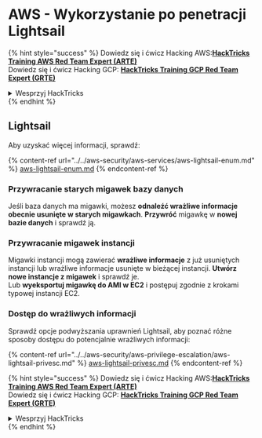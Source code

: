 # AWS - Wykorzystanie po penetracji Lightsail

{% hint style="success" %}
Dowiedz się i ćwicz Hacking AWS:<img src="/.gitbook/assets/image.png" alt="" data-size="line">[**HackTricks Training AWS Red Team Expert (ARTE)**](https://training.hacktricks.xyz/courses/arte)<img src="/.gitbook/assets/image.png" alt="" data-size="line">\
Dowiedz się i ćwicz Hacking GCP: <img src="/.gitbook/assets/image (2).png" alt="" data-size="line">[**HackTricks Training GCP Red Team Expert (GRTE)**<img src="/.gitbook/assets/image (2).png" alt="" data-size="line">](https://training.hacktricks.xyz/courses/grte)

<details>

<summary>Wesprzyj HackTricks</summary>

* Sprawdź [**plany subskrypcyjne**](https://github.com/sponsors/carlospolop)!
* **Dołącz do** 💬 [**grupy Discord**](https://discord.gg/hRep4RUj7f) lub [**grupy telegramowej**](https://t.me/peass) lub **śledź** nas na **Twitterze** 🐦 [**@hacktricks\_live**](https://twitter.com/hacktricks\_live)**.**
* **Dziel się trikami hakerskimi, przesyłając PR-y do** [**HackTricks**](https://github.com/carlospolop/hacktricks) i [**HackTricks Cloud**](https://github.com/carlospolop/hacktricks-cloud) na GitHubie.

</details>
{% endhint %}

## Lightsail

Aby uzyskać więcej informacji, sprawdź:

{% content-ref url="../../aws-security/aws-services/aws-lightsail-enum.md" %}
[aws-lightsail-enum.md](../../aws-security/aws-services/aws-lightsail-enum.md)
{% endcontent-ref %}

### Przywracanie starych migawek bazy danych

Jeśli baza danych ma migawki, możesz **odnaleźć wrażliwe informacje obecnie usunięte w starych migawkach**. **Przywróć** migawkę w **nowej bazie danych** i sprawdź ją.

### Przywracanie migawek instancji

Migawki instancji mogą zawierać **wrażliwe informacje** z już usuniętych instancji lub wrażliwe informacje usunięte w bieżącej instancji. **Utwórz nowe instancje z migawek** i sprawdź je.\
Lub **wyeksportuj migawkę do AMI w EC2** i postępuj zgodnie z krokami typowej instancji EC2.

### Dostęp do wrażliwych informacji

Sprawdź opcje podwyższania uprawnień Lightsail, aby poznać różne sposoby dostępu do potencjalnie wrażliwych informacji:

{% content-ref url="../../aws-security/aws-privilege-escalation/aws-lightsail-privesc.md" %}
[aws-lightsail-privesc.md](../../aws-security/aws-privilege-escalation/aws-lightsail-privesc.md)
{% endcontent-ref %}

{% hint style="success" %}
Dowiedz się i ćwicz Hacking AWS:<img src="/.gitbook/assets/image.png" alt="" data-size="line">[**HackTricks Training AWS Red Team Expert (ARTE)**](https://training.hacktricks.xyz/courses/arte)<img src="/.gitbook/assets/image.png" alt="" data-size="line">\
Dowiedz się i ćwicz Hacking GCP: <img src="/.gitbook/assets/image (2).png" alt="" data-size="line">[**HackTricks Training GCP Red Team Expert (GRTE)**<img src="/.gitbook/assets/image (2).png" alt="" data-size="line">](https://training.hacktricks.xyz/courses/grte)

<details>

<summary>Wesprzyj HackTricks</summary>

* Sprawdź [**plany subskrypcyjne**](https://github.com/sponsors/carlospolop)!
* **Dołącz do** 💬 [**grupy Discord**](https://discord.gg/hRep4RUj7f) lub [**grupy telegramowej**](https://t.me/peass) lub **śledź** nas na **Twitterze** 🐦 [**@hacktricks\_live**](https://twitter.com/hacktricks\_live)**.**
* **Dziel się trikami hakerskimi, przesyłając PR-y do** [**HackTricks**](https://github.com/carlospolop/hacktricks) i [**HackTricks Cloud**](https://github.com/carlospolop/hacktricks-cloud) na GitHubie.

</details>
{% endhint %}
